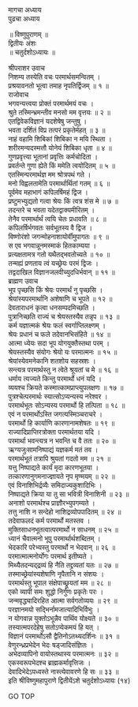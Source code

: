 मागचा अध्याय  
पुढचा अध्याय  
  
॥ विष्णुपुराणम् ॥  
द्वितीयः अंशः  
॥ चतुर्दशोऽध्यायः ॥  
  
श्रीपराशर उवाच  
निशम्य तस्येति वचः परमार्थसमन्वितम् ।  
प्रश्रयावनतो भूत्वा तमाह नृपतिर्द्विजम् ॥ १ ॥  
राजोवाच  
भगवन्यत्त्वया प्रोक्तं परमार्थमयं वचः ।  
श्रुते तस्मिन्भ्रमन्तीव मनसो मम वृत्तयः ॥ २ ॥  
एतद्विवेकविज्ञानं यदशेषेषु जन्तुषु ।  
भवता दर्शितं विप्र तत्परं प्रकृतेर्महत् ॥ ३ ॥  
नाहं वहामि शिबिकां शिबिका न मयि स्थिता ।  
शरीरमन्यदस्मत्तौ योनेयं शिबिका धृता ॥ ४ ॥  
गुणप्रवृत्त्या भूतानां प्रवृत्तिः कर्मचोदिता ।  
प्रवर्तन्ते गुणा ह्येते किं ममेति त्वयोदितम् ॥ ५ ॥  
एतस्मिन्परमार्थज्ञ मम श्रोत्रपथं गते ।  
मनो विह्वलतामेति परमार्थार्थितां गतम् ॥ ६ ॥  
पूर्वमेव महाभागं कपिलर्षिमहं द्विज ।  
प्रष्टुमभ्युद्यतो गत्वा श्रेयः किं त्वत्र शंस मे ॥ ७ ॥  
तदन्तरे च भवता यदेतद्वाक्यमीरितम् ।  
तेनैव परमार्थार्थं त्वयि चेतः प्रधावति ॥ ८ ॥  
कपिलर्षिर्भगवतः सर्वभूतस्य वै द्विज ।  
विष्णोरंशो जगन्मोहनाशायोर्वीमुपागतः ॥ ९ ॥  
स एव भगवान्नूनमस्माकं हितकाम्यया ।  
प्रत्यक्षतामत्र गतो यथैतद्भवतोच्यते ॥ १० ॥  
तन्मह्यं प्रणताय त्वं यच्छ्रेयः परमं द्विजः ।  
तद्वदाखिल विज्ञानजलवीच्युदधिर्भवान् ॥ ११ ॥  
ब्राह्मण उवाच  
भूप पृच्छसि किं श्रेयः परमार्थं नु पृच्छसि ।  
श्रेयांस्यपरमार्थानि अशेषाणि च भूपते ॥ १२ ॥  
देवताराधनं कृत्वा धनसम्पदमिच्छति ।  
पुत्रानिच्छति राज्यं च श्रेयस्तस्यैव तन्नृप ॥ १३ ॥  
कर्म यज्ञात्मकं श्रेयः फलं स्वर्गाप्तिलक्ष्णम् ।  
श्रेयः प्रधानं च फले तदेवानभिसंहिते ॥ १४ ॥  
आत्मा ध्येयः सदा भूप योगयुक्तैस्तथा परम् ।  
श्रेयस्तस्यैव संयोगः श्रेयो यः परमात्मनः ॥ १५ ॥  
श्रेयांस्येवमनेकानि शतशोय सहस्रशः ।  
सन्त्यत्र परमार्थस्तु न त्वेते श्रूयतां च मे ॥ १६ ॥  
धर्माय त्यज्यते किन्तु परमार्थो धनं यदि ।  
व्ययश्च क्रियते कस्मात्कामप्राप्त्युपलक्षणः ॥ १७ ॥  
पुत्रश्चेत्परमार्थः स्यात्सोऽप्यन्यस्य नरेश्वर ।  
परमार्थभूतः सोऽन्यस्य परमार्थो हि तत्पिता ॥ १८ ॥  
एवं न परमार्थोऽस्ति जगत्यस्मिञ्चराचरे ।  
परमार्थो हि कार्याणि कारणानामशेषतः ॥ १९ ॥  
राज्यादिप्राप्तिरत्रोक्ता परमार्थतया यदि ।  
परमार्था भवन्त्यत्र न भवन्ति च वै ततः ॥ २० ॥  
ऋग्यजुःसामनिष्पाद्यं यज्ञकर्म मतं तव ।  
परमार्थभूतं तत्रापि श्रुयतां गदतो मम ॥ २१ ॥  
यत्तु निष्पाद्यते कार्यं मृदा कारणभूतया ।  
तत्कारणानुगमनाज्ज्ञायते नृप मृण्मयम् ॥ २२ ॥  
एवं विनाशिभिर्द्रव्यैः समिदाज्यकुशादिभिः ।  
निष्पाद्यते क्रिया या तु सा भवित्री विनाशिनी ॥ २३ ॥  
अनाशो परमार्थश्च प्राज्ञौरभ्युपगम्यते ।  
तत्तु नाशि न सन्देहो नाशिद्रव्योपपादितम् ॥ २४ ॥  
तदेवाफलदं कर्म परमार्थो मतस्तव ।  
मुक्तिसाधनभूतत्वात्परमार्थो न साधनम् ॥ २५ ॥  
ध्यानं चैवात्मनो भूपु परमार्थार्थशब्दितम् ।  
भेदकारि परेभ्यस्तु परमार्थो न भेदवान् ॥ २६ ॥  
परमात्मात्मनोर्योगः परमार्थ इतीष्यते ।  
मिथ्यैतदन्यद्‌द्रव्यं हि नैति तद्द्रव्यतां यतः ॥ २७ ॥  
तस्माच्छ्रेयांस्यशेषाणि नृपैतानि न संशयः ।  
परमार्थस्तु भूपाल संक्षेपाच्छ्रूयतां मम ॥ २८ ॥  
एको व्यापी समः शुद्धो निर्गुणः प्रकृतेः परः ।  
जन्मवृद्ध्यादिरहित आत्मा सर्वगतोव्ययः ॥ २९ ॥  
परज्ञानमयो सद्भिर्नामजात्यादिभिर्विभुः ।  
न योगवान्न युक्तोऽभून्नैव पार्थिव योक्ष्यते ॥ ३० ॥  
तस्यात्मपरदेहेषु सतोऽप्येकमयं हि यत् ।  
विज्ञानं परमार्थोऽसौ द्वैतिनोऽतथ्यदर्शिनः ॥ ३१ ॥  
वेणुरन्ध्रप्रभेदेन भेदः षड्जादिसंज्ञितः ।  
अभेदव्यापिनो वायोस्तथास्य परमात्मनः ॥ ३२ ॥  
एकस्वरूपभेदश्च ब्राह्मकर्मावृत्तिजः ।  
देवादिभेदेऽपध्वस्ते नास्त्येवावरणे हि सः ॥ ३३ ॥  
इति श्रीविष्णुमहापुराणे द्वितीयेंऽशे चतुर्दशोऽध्यायः (१४)  
  
  
  
GO TOP
